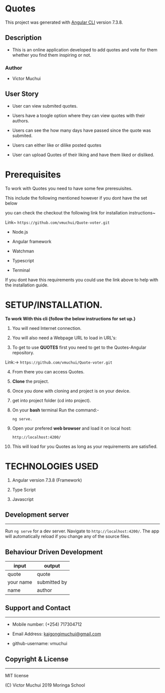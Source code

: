 # Quotes

This project was generated with [Angular CLI](https://github.com/angular/angular-cli) version 7.3.8.

## Description

* This is an online application developed to add quotes and vote for them whether you find them inspiring or not.

### Author

* Victor Muchui

## User Story

- User can view submited quotes.

- Users have a toogle option where they can view quotes with their authors.

- Users can see the how many days have passed since the quote was submited.

- Users can either like or dilike posted quotes

- User can upload Quotes of their liking and have them liked or disliked.


# Prerequisites

To work with Quotes you need to have some few preresuisites.

This include the following mentioned however if you dont have the set below 

you can check the checkout the following link for installation instructions~

Link~  ```https://github.com/vmuchui/Quote-voter.git```

- Node.js

- Angular framework

- Watchman

- Typescript

- Terminal

If you dont have this requirements you could use the link above to help with the installation guide.

# **SETUP/INSTALLATION.**

**To work With this cli {follow the below instructions for set up.}**

1. You will need Internet connection.

2. You will also need a Webpage URL to load in URL's:

3. To get to use **QUOTES** first you need to get to the Quotes-Angular repository. 

Link:-> ```https://github.com/vmuchui/Quote-voter.git```

4. From there you can access Quotes.

5. **Clone** the project.

6. Once you done with cloning and project is on your device.

7. get into project folder (cd into project).

8. On your **bash** terminal Run the command:- 

    ```
    ng serve.
    ```

9. Open your prefered **web browser** and load it on local host:

    ```
    http://localhost:4200/
    ```

10. This will load for you Quotes as long as your requirements are satisfied.


# TECHNOLOGIES USED

1. Angular version 7.3.8 (Framework)

2. Type Script

3. Javascript

## Development server
---

Run `ng serve` for a dev server. Navigate to `http://localhost:4200/`. The app will automatically reload if you change any of the source files.

## Behaviour Driven Development

|input|output
|-----|-----
|quote|quote
|your name|submitted by
|name|author

## Support and Contact
---

* Mobile number: (+254) 717304712

* Email Address: kaigongimuchui@gmail.com

* github-username: vmuchui

## Copyright & License
---
MIT license

(C) Victor Muchui 2019 Moringa School
